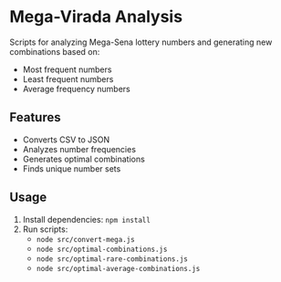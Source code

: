 # Mega-Virada Analysis

Scripts for analyzing Mega-Sena lottery numbers and generating new combinations based on:
- Most frequent numbers
- Least frequent numbers
- Average frequency numbers

## Features
- Converts CSV to JSON
- Analyzes number frequencies
- Generates optimal combinations
- Finds unique number sets

## Usage
1. Install dependencies: `npm install`
2. Run scripts:
   - `node src/convert-mega.js`
   - `node src/optimal-combinations.js`
   - `node src/optimal-rare-combinations.js`
   - `node src/optimal-average-combinations.js`
